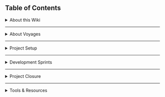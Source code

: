 ## Table of Contents
<details>
  <summary>About this Wiki</summary>

[Home][home]<br>
[How to Contribute - _TBD_][home-contribute]
</details>
<hr/>

<details>
  <summary>About Voyages</summary>

[About Voyages][voyage-about] <br>
[Voyage Roadmap][voyage-roadmap] <br>
[Voyage Support][voyage-support]
</details>

<hr/>
 
<details>
  <summary>Project Setup</summary>

[Understanding Your Obligations][projsetup-obligations]<br>
[Establishing the Team][projsetup-establishteam]<br>
[Setting Up Your Git Workflow][projsetup-gitworkflow]<br>
[Defining Your Project][projsetup-defineproj]
</details>
<hr/>

<details>
  <summary>Development Sprints</summary>

[Creating a Readme][sprints-readme]<br>
[Tracking Issues][sprints-trackissues]
</details>
<hr/>

<details>
  <summary>Project Closure</summary>

_TBD_<br>
</details>
<hr/>

<details>
  <summary>Tools & Resources</summary>

[FAQ][resources-faq]<br>
[Glossary][resources-glossary]
</details>


[home]: https://github.com/Chingu-cohorts/voyage-wiki/wiki
[home-contribute]: tbd

[voyage-about]: https://github.com/Chingu-cohorts/voyage-wiki/wiki/Voyage-About
[voyage-roadmap]: https://github.com/Chingu-cohorts/voyage-wiki/wiki/Voyage-Roadmap
[voyage-support]: https://github.com/Chingu-cohorts/voyage-wiki/wiki/Voyage-Support

[projsetup-obligations]: https://github.com/Chingu-cohorts/voyage-wiki/wiki/ProjSetup-About
[projsetup-establishteam]: https://github.com/Chingu-cohorts/voyage-wiki/wiki/ProjSetup-Establishing-Your-Team
[projsetup-gitworkflow]: https://github.com/Chingu-cohorts/voyage-wiki/wiki/ProjSetup-Git-Workflow
[projsetup-defineproj]: https://github.com/Chingu-cohorts/voyage-wiki/wiki/ProjSetup-Project-Definition

[sprints-readme]: https://github.com/Chingu-cohorts/voyage-wiki/wiki/Sprints-Project-Readme
[sprints-trackissues]: https://github.com/Chingu-cohorts/voyage-wiki/wiki/Sprints-Issue-Tracking

[resources-faq]: https://github.com/Chingu-cohorts/voyage-wiki/wiki/Resources-FAQ
[resources-glossary]: tbd